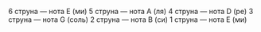 6 струна — нота E (ми)
5 струна — нота A (ля)
4 струна — нота D (ре)
3 струна — нота G (соль)
2 струна — нота B (си)
1 струна — нота E (ми)